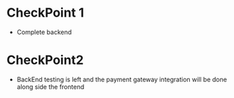 # CheckPoint 1 
- Complete backend

# CheckPoint2 
- BackEnd testing is left and the payment gateway integration will be done along side the frontend